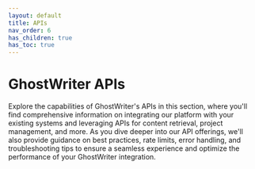 ```yaml
---
layout: default
title: APIs
nav_order: 6
has_children: true
has_toc: true
---
```


# GhostWriter APIs

Explore the capabilities of GhostWriter's APIs in this section, where you'll find comprehensive information on integrating our platform with your existing systems and leveraging APIs for content retrieval, project management, and more. As you dive deeper into our API offerings, we'll also provide guidance on best practices, rate limits, error handling, and troubleshooting tips to ensure a seamless experience and optimize the performance of your GhostWriter integration.


